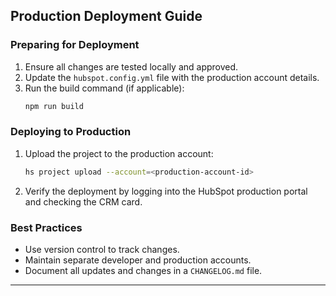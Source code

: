 ## Production Deployment Guide

### Preparing for Deployment

1. Ensure all changes are tested locally and approved.
2. Update the `hubspot.config.yml` file with the production account details.
3. Run the build command (if applicable):
   ```bash
   npm run build
   ```

### Deploying to Production

1. Upload the project to the production account:

   ```bash
   hs project upload --account=<production-account-id>
   ```

2. Verify the deployment by logging into the HubSpot production portal and checking the CRM card.

### Best Practices

- Use version control to track changes.
- Maintain separate developer and production accounts.
- Document all updates and changes in a `CHANGELOG.md` file.

---
